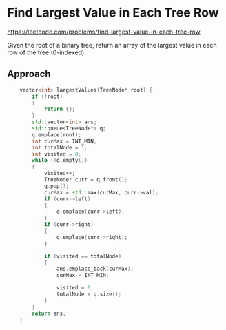 # Find Largest Value in Each Tree Row

https://leetcode.com/problems/find-largest-value-in-each-tree-row

Given the root of a binary tree, return an array of the largest value in each row of the tree (0-indexed).

## Approach 

``` C++
    vector<int> largestValues(TreeNode* root) {
        if (!root)
        {
            return {};
        }
        std::vector<int> ans;
        std::queue<TreeNode*> q;
        q.emplace(root);
        int curMax = INT_MIN;
        int totalNode = 1;
        int visited = 0;
        while (!q.empty())
        {
            visited++;
            TreeNode* curr = q.front();
            q.pop();
            curMax = std::max(curMax, curr->val);
            if (curr->left)
            {
                q.emplace(curr->left);
            }
            if (curr->right)
            {
                q.emplace(curr->right);
            }

            if (visited == totalNode)
            {
                ans.emplace_back(curMax);
                curMax = INT_MIN;

                visited = 0;
                totalNode = q.size();
            }
        }
        return ans;
    }
```